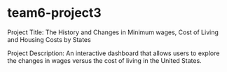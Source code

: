# team6-project3

Project Title: The History and Changes in Minimum wages, Cost of Living and Housing Costs by States

Project Description: An interactive dashboard that allows users to explore the changes in wages versus the cost of living in the United States.
